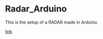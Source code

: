 # Radar_Arduino
This is the setup of a RADAR made in Arduino.

[link](https://www.tinkercad.com/things/fmJBpojnYr6)
